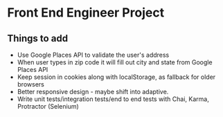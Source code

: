 # Front End Engineer Project

## Things to add

* Use Google Places API to validate the user's address
* When user types in zip code it will fill out city and state from Google Places API
* Keep session in cookies along with localStorage, as fallback for older browsers
* Better responsive design - maybe shift into adaptive.
* Write unit tests/integration tests/end to end tests with Chai, Karma, Protractor (Selenium)